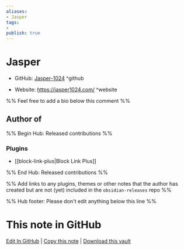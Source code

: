 ```yaml
---
aliases:
- Jasper
tags:
- 
publish: true
---
```


# Jasper

- GitHub: [Jasper-1024](https://github.com/Jasper-1024/) ^github
<!-- - Discord: `@` ^discord-->
- Website: <https://jasper1024.com/> ^website
<!-- - [[Publish sites|Publish site]]: <https://> ^publish-->

%% Feel free to add a bio below this comment %%


## Author of

%% Begin Hub: Released contributions %%
### Plugins
- [[block-link-plus|Block Link Plus]]

%% End Hub: Released contributions %%

%% Add links to any plugins, themes or other notes that the author has created but are not (yet) included in the `obsidian-releases` repo %%

<!--
### Unlisted plugins
-->

<!--
### Others
-->

<!--
## Sponsor this author
-->

<!-- - [[GitHub sponsors]]: [Sponsor @Jasper-1024 on GitHub Sponsors](https://github.com/sponsors/Jasper-1024) ^github-sponsor-->
<!-- - [[Buy me a coffee]]: <https://> ^buy-me-a-coffee-->
<!-- - [[PayPal]]: <https://> ^paypal-->
<!-- - [[Patreon]]: <https://> ^patreon-->

<!--
## Follow this author
-->

<!-- - [[YouTube Channels|On YouTube]]: <https://> ^youtube-->
<!-- - Twitter: <https://> ^twitter-->
<!-- - ... -->

%% Hub footer: Please don't edit anything below this line %%

# This note in GitHub

<span class="git-footer">[Edit In GitHub](https://github.dev/obsidian-community/obsidian-hub/blob/main/01%20-%20Community/People/Jasper-1024.md "git-hub-edit-note") | [Copy this note](https://raw.githubusercontent.com/obsidian-community/obsidian-hub/main/01%20-%20Community/People/Jasper-1024.md "git-hub-copy-note") | [Download this vault](https://github.com/obsidian-community/obsidian-hub/archive/refs/heads/main.zip "git-hub-download-vault") </span>
